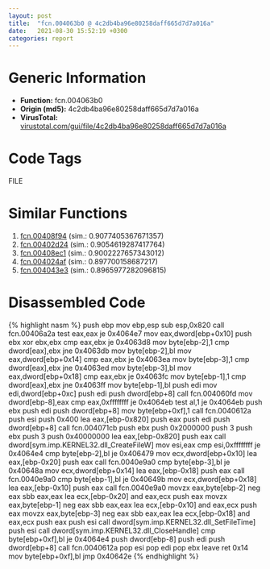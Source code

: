 ```yaml
---
layout: post
title:  "fcn.004063b0 @ 4c2db4ba96e80258daff665d7d7a016a"
date:   2021-08-30 15:52:19 +0300
categories: report
---
```


# Generic Information
- **Function:** fcn.004063b0
- **Origin (md5):** 4c2db4ba96e80258daff665d7d7a016a
- **VirusTotal:** [virustotal.com/gui/file/4c2db4ba96e80258daff665d7d7a016a][virustotal_ref]

# Code Tags
<span class="tag" id="FILE">FILE</span>


# Similar Functions

1. [fcn.00408f94][similar_1_ref] (sim.: 0.9077405367671357)
2. [fcn.00402d24][similar_2_ref] (sim.: 0.9054619287417764)
3. [fcn.00408ec1][similar_3_ref] (sim.: 0.9002227657343012)
4. [fcn.004024af][similar_4_ref] (sim.: 0.897700158687217)
5. [fcn.004043e3][similar_5_ref] (sim.: 0.8965977282096815)


# Disassembled Code

{% highlight nasm %}
push ebp
mov ebp,esp
sub esp,0x820
call fcn.00406a2a
test eax,eax
je 0x4064e7
mov eax,dword[ebp+0x10]
push ebx
xor ebx,ebx
cmp eax,ebx
je 0x4063d8
mov byte[ebp-2],1
cmp dword[eax],ebx
jne 0x4063db
mov byte[ebp-2],bl
mov eax,dword[ebp+0x14]
cmp eax,ebx
je 0x4063ea
mov byte[ebp-3],1
cmp dword[eax],ebx
jne 0x4063ed
mov byte[ebp-3],bl
mov eax,dword[ebp+0x18]
cmp eax,ebx
je 0x4063fc
mov byte[ebp-1],1
cmp dword[eax],ebx
jne 0x4063ff
mov byte[ebp-1],bl
push edi
mov edi,dword[ebp+0xc]
push edi
push dword[ebp+8]
call fcn.004060fd
mov dword[ebp-8],eax
cmp eax,0xffffffff
je 0x4064eb
test al,1
je 0x4064eb
push ebx
push edi
push dword[ebp+8]
mov byte[ebp+0xf],1
call fcn.0040612a
push esi
push 0x400
lea eax,[ebp-0x820]
push eax
push edi
push dword[ebp+8]
call fcn.004071cb
push ebx
push 0x2000000
push 3
push ebx
push 3
push 0x40000000
lea eax,[ebp-0x820]
push eax
call dword[sym.imp.KERNEL32.dll_CreateFileW]
mov esi,eax
cmp esi,0xffffffff
je 0x4064e4
cmp byte[ebp-2],bl
je 0x406479
mov ecx,dword[ebp+0x10]
lea eax,[ebp-0x20]
push eax
call fcn.0040e9a0
cmp byte[ebp-3],bl
je 0x40648a
mov ecx,dword[ebp+0x14]
lea eax,[ebp-0x18]
push eax
call fcn.0040e9a0
cmp byte[ebp-1],bl
je 0x40649b
mov ecx,dword[ebp+0x18]
lea eax,[ebp-0x10]
push eax
call fcn.0040e9a0
movzx eax,byte[ebp-2]
neg eax
sbb eax,eax
lea ecx,[ebp-0x20]
and eax,ecx
push eax
movzx eax,byte[ebp-1]
neg eax
sbb eax,eax
lea ecx,[ebp-0x10]
and eax,ecx
push eax
movzx eax,byte[ebp-3]
neg eax
sbb eax,eax
lea ecx,[ebp-0x18]
and eax,ecx
push eax
push esi
call dword[sym.imp.KERNEL32.dll_SetFileTime]
push esi
call dword[sym.imp.KERNEL32.dll_CloseHandle]
cmp byte[ebp+0xf],bl
je 0x4064e4
push dword[ebp-8]
push edi
push dword[ebp+8]
call fcn.0040612a
pop esi
pop edi
pop ebx
leave 
ret 0x14
mov byte[ebp+0xf],bl
jmp 0x40642e
{% endhighlight %}


[similar_1_ref]: /report/fcn.00408f94@a2475448bf4050c1583e1970984a4d00
[similar_2_ref]: /report/fcn.00402d24@1123b7aa5760238fe93045e585b8234c
[similar_3_ref]: /report/fcn.00408ec1@470263fe7e7cc115b95cd041d643e3b5
[similar_4_ref]: /report/fcn.004024af@5f763449465a14d1cdb5ea67e2f984d0
[similar_5_ref]: /report/fcn.004043e3@d4e56c7d970c209a3a2b3c4b4cc5e586
[virustotal_ref]: https://www.virustotal.com/gui/file/4c2db4ba96e80258daff665d7d7a016a